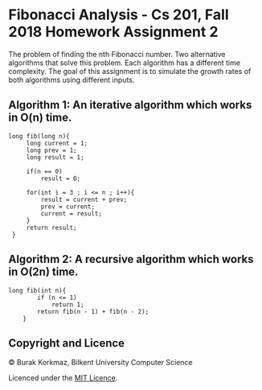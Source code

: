 # Fibonacci Analysis - Cs 201, Fall 2018 Homework Assignment 2
 
The problem of finding the nth Fibonacci number. Two alternative algorithms that solve this problem. Each algorithm has a different time complexity. The goal of this assignment is to simulate the growth rates of both algorithms using different inputs.
 
## Algorithm 1: An iterative algorithm which works in O(n) time. 
    long fib(long n){
         long current = 1;
         long prev = 1;
         long result = 1;

         if(n == 0)
             result = 0;

         for(int i = 3 ; i <= n ; i++){
             result = current + prev;
             prev = current;
             current = result;
         }
         return result;
     }


## Algorithm 2: A recursive algorithm which works in O(2n) time.
    long fib(int n){
	        if (n <= 1)
	            return 1;
	        return fib(n - 1) + fib(n - 2);
	    }


## Copyright and Licence

© Burak Korkmaz, Bilkent University Computer Science

Licenced under the [MIT Licence](LICENSE).
